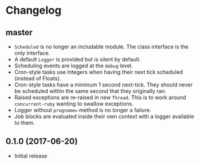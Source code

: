 # Changelog

## master
- `Scheduled` is no longer an includable module. The class interface is the only
  interface.
- A default `Logger` is provided but is silent by default.
- Scheduling events are logged at the `debug` level.
- Cron-style tasks use Integers when having their next
  tick scheduled (instead of Floats).
- Cron-style tasks have a minimum 1 second next-tick. They
  should never be scheduled within the same second that
  they originally ran.
- Raised exceptions are re-raised in new `Thread`. This is
  to work around `concurrent-ruby` wanting to swallow exceptions.
- Logger without `progname=` method is no longer a failure.
- Job blocks are evaluated inside their own context with a logger available
  to them.

## 0.1.0 (2017-06-20)
- Initial release

